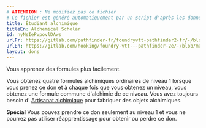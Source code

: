 ```yaml
---
# ATTENTION : Ne modifiez pas ce fichier
# Ce fichier est généré automatiquement par un script d'après les données du module Foundry VTT officiel et de sa traduction
title: Étudiant alchimique
titleEn: Alchemical Scholar
id: nyNsIePvpovlDAws
urlFr: https://gitlab.com/pathfinder-fr/foundryvtt-pathfinder2-fr/-/blob/master/data/feats/nyNsIePvpovlDAws.htm
urlEn: https://gitlab.com/hooking/foundry-vtt---pathfinder-2e/-/blob/master/packs/data/feats.db/alchemical-scholar.json
layout: dons
---
```

Vous apprenez des formules plus facilement.

Vous obtenez quatre formules alchimiques ordinaires de niveau  1 lorsque vous prenez ce don et à chaque fois que vous obtenez un niveau, vous obtenez une formule commune d'alchimie de ce niveau. Vous avez toujours besoin d' [Artisanat alchimique](artisanat-alchimique.html) pour fabriquer des objets alchimiques.

**Spécial** Vous pouvez prendre ce don seulement au niveau 1 et vous ne pourrez pas utiliser réapprentissage pour obtenir ou perdre ce don.
